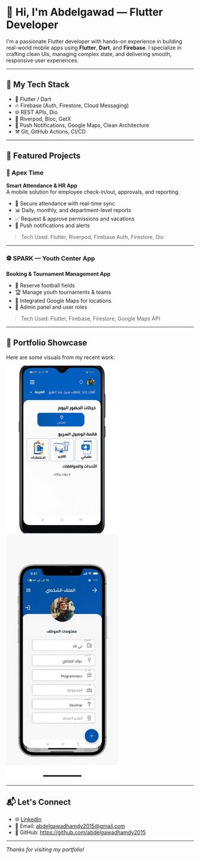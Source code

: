 # 👋 Hi, I'm Abdelgawad — Flutter Developer

I'm a passionate Flutter developer with hands-on experience in building real-world mobile apps using **Flutter**, **Dart**, and **Firebase**. I specialize in crafting clean UIs, managing complex state, and delivering smooth, responsive user experiences.

---

## 🚀 My Tech Stack

- 💙 Flutter / Dart
- 🔥 Firebase (Auth, Firestore, Cloud Messaging)
- 🌐 REST APIs, Dio
- 🎯 Riverpod, Bloc, GetX
- 📲 Push Notifications, Google Maps, Clean Architecture
- ⚒️ Git, GitHub Actions, CI/CD

---

## 📱 Featured Projects

### 📌 Apex Time
**Smart Attendance & HR App**  
A mobile solution for employee check-in/out, approvals, and reporting.

- 🔐 Secure attendance with real-time sync
- 📊 Daily, monthly, and department-level reports
- ✅ Request & approve permissions and vacations
- 🔔 Push notifications and alerts

> Tech Used: Flutter, Riverpod, Firebase Auth, Firestore, Dio

---

### ⚽ SPARK — Youth Center App
**Booking & Tournament Management App**

- 📅 Reserve football fields
- 🏆 Manage youth tournaments & teams
- 📍 Integrated Google Maps for locations
- 👥 Admin panel and user roles

> Tech Used: Flutter, Firebase, Firestore, Google Maps API

---

## 📸 Portfolio Showcase

Here are some visuals from my recent work:

<img src="home.jpg" width="300" /> <img src="profile.jpg" width="300" />


---

## 📬 Let's Connect

- 🌐 [LinkedIn](https://www.linkedin.com/in/abdelgawad-hamdy-180a32b9)
- 📧 Email: abdelgawadhamdy2015@gmail.com
- 📁 GitHub: https://github.com/abdelgawadhamdy2015

---

_Thanks for visiting my portfolio!_
